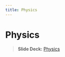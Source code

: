 ```yaml
---
title: Physics
---
```


# Physics

> __Slide Deck:__ [Physics](https://docs.google.com/presentation/d/1ct16aJs3-uK_xAHB8vZ5_i865H8n6gVbM5KC5Rn6k1s/edit?usp=sharing)